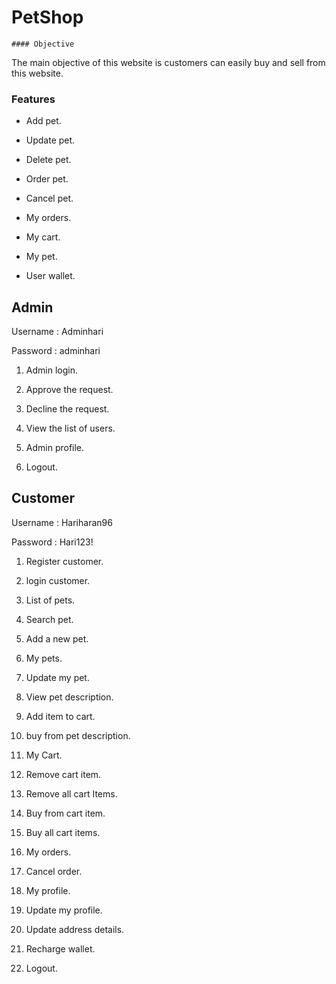 # PetShop


	#### Objective
  The main objective of this website is customers can easily buy and sell from this website.
  
  ### Features
  
  *  Add pet.
  
  *  Update pet.
  
  *  Delete pet.
  
  *  Order pet.
  
  *  Cancel pet.
  
  *  My orders.
  
  *  My cart.
  
  *  My pet.
  
  *  User wallet.
  
	
  ## Admin
  
  Username : Adminhari
  
  Password : adminhari
  
  1. Admin login.
  
  2. Approve the request.
  
  3. Decline the request.
  
  4. View the list of users.
  
  5. Admin profile.
  
  6. Logout.
   
  
  ## Customer
  
  Username : Hariharan96
  
  Password : Hari123!
  
  1. Register customer.
  
  2. login customer.
  
  3. List of pets.
  
  4. Search pet.
  
  5. Add a new pet.
  
  6. My pets.
  
  7. Update my pet.
  
  8. View pet description.
  
  9. Add item to cart.
  
  10. buy from pet description.
  
  11. My Cart.
  
  12. Remove cart item.
  
  13. Remove all cart Items.
  
  14. Buy from cart item.
  
  15. Buy all cart items.
  
  16. My orders.
  
  17. Cancel order.
  
  18. My profile.
  
  19. Update my profile.
  
  20. Update address details.
  
  21. Recharge wallet.
  
  22. Logout.
